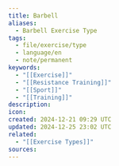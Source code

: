 ```yaml
---
title: Barbell
aliases:
  - Barbell Exercise Type
tags:
  - file/exercise/type
  - language/en
  - note/permanent
keywords:
  - "[[Exercise]]"
  - "[[Resistance Training]]"
  - "[[Sport]]"
  - "[[Training]]"
description: 
icon: 
created: 2024-12-21 09:29 UTC
updated: 2024-12-25 23:02 UTC
related:
  - "[[Exercise Types]]"
sources: 
---
```

